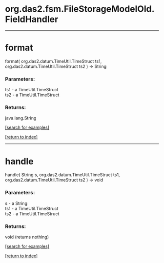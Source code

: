 # org.das2.fsm.FileStorageModelOld.FieldHandler



***
<a name="format"></a>
# format
format( org.das2.datum.TimeUtil.TimeStruct ts1, org.das2.datum.TimeUtil.TimeStruct ts2 ) &rarr; String



### Parameters:
ts1 - a TimeUtil.TimeStruct
<br>ts2 - a TimeUtil.TimeStruct

### Returns:
java.lang.String


<a href="https://github.com/autoplot/dev/search?q=format&unscoped_q=format">[search for examples]</a>

<a href="https://github.com/autoplot/documentation/blob/master/javadoc/index-all.md">[return to index]</a>

***
<a name="handle"></a>
# handle
handle( String s, org.das2.datum.TimeUtil.TimeStruct ts1, org.das2.datum.TimeUtil.TimeStruct ts2 ) &rarr; void



### Parameters:
s - a String
<br>ts1 - a TimeUtil.TimeStruct
<br>ts2 - a TimeUtil.TimeStruct

### Returns:
void (returns nothing)


<a href="https://github.com/autoplot/dev/search?q=handle&unscoped_q=handle">[search for examples]</a>

<a href="https://github.com/autoplot/documentation/blob/master/javadoc/index-all.md">[return to index]</a>

